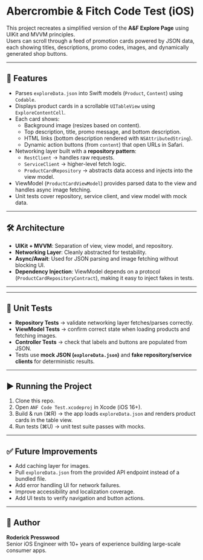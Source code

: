 # Abercrombie & Fitch Code Test (iOS)

This project recreates a simplified version of the **A&F Explore Page** using UIKit and MVVM principles.  
Users can scroll through a feed of promotion cards powered by JSON data, each showing titles, descriptions, promo codes, images, and dynamically generated shop buttons.

---

## 🚀 Features
- Parses `exploreData.json` into Swift models (`Product`, `Content`) using `Codable`.
- Displays product cards in a scrollable `UITableView` using `ExploreContentCell`.
- Each card shows:
  - Background image (resizes based on content).
  - Top description, title, promo message, and bottom description.
  - HTML links (bottom description rendered with `NSAttributedString`).
  - Dynamic action buttons (from `content`) that open URLs in Safari.
- Networking layer built with a **repository pattern**:
  - `RestClient` → handles raw requests.
  - `ServiceClient` → higher-level fetch logic.
  - `ProductCardRepository` → abstracts data access and injects into the view model.
- ViewModel (`ProductCardViewModel`) provides parsed data to the view and handles async image fetching.
- Unit tests cover repository, service client, and view model with mock data.

---

## 🛠 Architecture
- **UIKit + MVVM**: Separation of view, view model, and repository.  
- **Networking Layer**: Cleanly abstracted for testability.  
- **Async/Await**: Used for JSON parsing and image fetching without blocking UI.  
- **Dependency Injection**: ViewModel depends on a protocol (`ProductCardRepositoryContract`), making it easy to inject fakes in tests.  

---

---

## 🧪 Unit Tests
- **Repository Tests** → validate networking layer fetches/parses correctly.  
- **ViewModel Tests** → confirm correct state when loading products and fetching images.  
- **Controller Tests** → check that labels and buttons are populated from JSON.  
- Tests use **mock JSON (`exploreData.json`)** and **fake repository/service clients** for deterministic results.

---

## ▶️ Running the Project
1. Clone this repo.  
2. Open `ANF Code Test.xcodeproj` in Xcode (iOS 16+).  
3. Build & run (⌘R) → the app loads `exploreData.json` and renders product cards in the table view.  
4. Run tests (⌘U) → unit test suite passes with mocks.  

---

## ✅ Future Improvements
- Add caching layer for images.  
- Pull `exploreData.json` from the provided API endpoint instead of a bundled file.  
- Add error handling UI for network failures.  
- Improve accessibility and localization coverage.  
- Add UI tests to verify navigation and button actions.  

---

## 👤 Author
**Roderick Presswood**  
Senior iOS Engineer with 10+ years of experience building large-scale consumer apps.  
